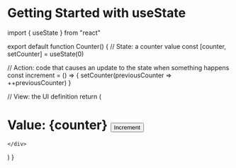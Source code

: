 # Getting Started with useState

import { useState } from "react"

export default function Counter() {
  // State: a counter value
  const [counter, setCounter] = useState(0)

  // Action: code that causes an update to the state when something happens
  const increment = () => {
    setCounter(previousCounter => ++previousCounter)
  }
  
  // View: the UI definition
  return (
    <div>
      <h1>
      Value: {counter} <button onClick={increment}>Increment</button>
      </h1>
      
    </div>
  )
}
